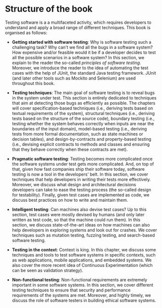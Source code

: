 # Structure of the book

Testing software is a a multifaceted activity, which requires developers to understand and apply a broad range of different techniques. This book is organised as follows:

* **Getting started with software testing**: Why is software testing such a challenging task? Why can't we find all the bugs in a software system? How expensive and/or feasible would it be if a developer decides to test all the possible scenarios in a software system? In this section, we explain to the reader the so-called _principles of software testing_. Moreover, we introduce the reader to the idea of automating the test cases with the help of JUnit, the standard Java testing framework. JUnit (and later other tools such as Mockito and Selenium) are used throughout this book.

* **Testing techniques**: The main goal of software testing is to reveal bugs in the system under test. This section is entirely dedicated to techniques that aim at detecting those bugs as efficiently as possible. The chapters will cover specification-based techniques (i.e., deriving tests based on textual requirements of the system), structural techniques (i.e., deriving tests based on the structure of the source code), boundary testing (i.e., testing whether the system behaves correctly when inputs are near the boundaries of the input domain), model-based testing (i.e., deriving tests from more formal documentation, such as state machines or decision tables), and design-by-contracts and property-based testing (i.e., devising explicit contracts to methods and classes and ensuring that they behave correctly when these contracts are met).

* **Pragmatic software testing**: Testing becomes more complicated once the software systems under test gets more complicated. And, on top of that, given how fast companies ship their software today, software testing is now a tool in the developers' belt. In this section, we cover techniques that help developers in writing their tests more effectively. Moreover, we discuss what design and architectural decisions developers can take to ease the testing process (the so-called design for testability). Finally, given test cases are implemented as code, we discuss best practices on how to write and maintain them.

* **Intelligent testing**: Can machines also devise test cases? Up to this section, test cases were mostly devised by humans (and only later written as test code, so that the machine could run them). In this section, we discuss state-of-the-art ideas on how machines can also help developers in exploring systems and look out for crashes. We cover techniques such as mutation testing, fuzzing testing, and search-based software testing.

* **Testing in the context**: Context is king. In this chapter, we discuss some techniques and tools to test software systems in specific contexts, such as web applications, mobile applications, and embedded systems. We also cover the more recent idea of Continuous Experimentation (which can be seen as validation strategy).

* **Non-functional testing**: Non-functional requirements are extremely important in some software systems. In this section, we cover different testing techniques to ensure that security and performance requirements of the systems are met. Moreover, and highly timely, we discuss the role of software testers in building ethical software systems.
